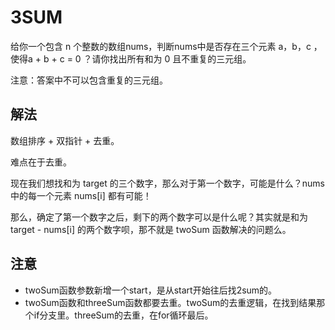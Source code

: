 # 3SUM

给你一个包含 n 个整数的数组nums，判断nums中是否存在三个元素 a，b，c ，使得a + b + c = 0 ？请你找出所有和为 0 且不重复的三元组。

注意：答案中不可以包含重复的三元组。

## 解法

数组排序 + 双指针 + 去重。

难点在于去重。

现在我们想找和为 target 的三个数字，那么对于第一个数字，可能是什么？nums 中的每一个元素 nums[i] 都有可能！

那么，确定了第一个数字之后，剩下的两个数字可以是什么呢？其实就是和为 target - nums[i] 的两个数字呗，那不就是 twoSum 函数解决的问题么。

## 注意

- twoSum函数参数新增一个start，是从start开始往后找2sum的。
- twoSum函数和threeSum函数都要去重。twoSum的去重逻辑，在找到结果那个if分支里。threeSum的去重，在for循环最后。